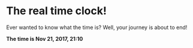 # The real time clock!

Ever wanted to know what the time is? Well, your journey is about to end!

**The time is Nov 21, 2017, 21:10**